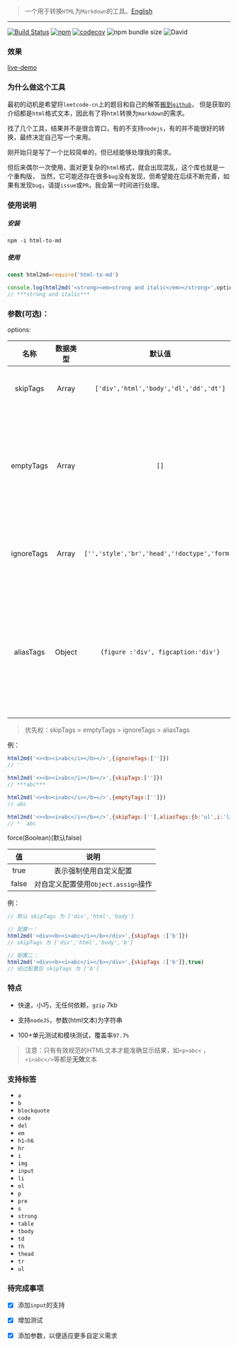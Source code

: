 > 一个用于转换`HTML`为`Markdown`的工具。[English](./README-EN.md)

---

[![Build Status](https://travis-ci.org/stonehank/html-to-md.svg?branch=master)](https://travis-ci.org/stonehank/html-to-md)
[![npm](https://img.shields.io/npm/v/html-to-md.svg)](https://www.npmjs.com/package/html-to-md)
[![codecov](https://codecov.io/gh/stonehank/html-to-md/branch/master/graph/badge.svg)](https://codecov.io/gh/stonehank/html-to-md)
![npm bundle size](https://img.shields.io/bundlephobia/minzip/html-to-md.svg)
![David](https://img.shields.io/david/stonehank/html-to-md.svg)


### 效果

[live-demo](https://stonehank.github.io/html-to-md/)


### 为什么做这个工具

最初的动机是希望将`leetcode-cn`上的题目和自己的解答[搬到`github`](https://github.com/stonehank/leetcode-solution-js)，
但是获取的介绍都是`html`格式文本，因此有了将`html`转换为`markdown`的需求。

找了几个工具，结果并不是很合胃口，有的不支持`nodejs`，有的并不能很好的转换，最终决定自己写一个来用。

刚开始只是写了一个比较简单的，但已经能够处理我的需求。

但后来偶尔一次使用，面对更复杂的`html`格式，就会出现混乱，这个库也就是一个重构版，
当然，它可能还存在很多`bug`没有发现，但希望能在后续不断完善，如果有发现`bug`，请提`issue`或`PR`，我会第一时间进行处理。


### 使用说明

##### 安装

`npm -i html-to-md`

##### 使用

```js
const html2md=require('html-to-md')

console.log(html2md('<strong><em>strong and italic</em></strong>',options,force))
// ***strong and italic***
```

### 参数(可选)：

options:

|名称|数据类型|默认值|说明|
|:---:|:---:|:---:|:---:|
|skipTags|Array|`['div','html','body','dl','dd','dt']`|需要忽略的标签名|
|emptyTags|Array|`[]`|不仅忽略它本身，它内部所有标签名全部忽略|
|ignoreTags|Array|`['','style','br','head','!doctype','form']`|忽视标签及其内部所有内容|
|aliasTags|Object|`{figure :'div', figcaption:'div'}`|为标签定义一个别名(通常作用于一些不常用标签)|


> 优先权：skipTags > emptyTags > ignoreTags > aliasTags

例：
```javascript
html2md('<><b><i>abc</i></b></>',{ignoreTags:['']})
// ''

html2md('<><b><i>abc</i></b></>',{skipTags:['']})
// ***abc***

html2md('<><b><i>abc</i></b></>',{emptyTags:['']})
// abc

html2md('<><b><i>abc</i></b></>',{skipTags:[''],aliasTags:{b:'ul',i:'li'}})
// *  abc
```

force(Boolean)(默认false)

|值|说明|
|:---:|:---:|
|true|表示强制使用自定义配置|
|false|对自定义配置使用`Object.assign`操作|

例：
```javascript
// 默认 skipTags 为 ['div','html','body']

// 配置一：
html2md('<div><b><i>abc</i></b></div>',{skipTags :['b']})
// skipTags 为 ['div','html','body','b']

// 配置二：
html2md('<div><b><i>abc</i></b></div>',{skipTags :['b']},true)
// 经过配置后 skipTags 为 ['b']

```

### 特点

* 快速，小巧，无任何依赖，`gzip` 7kb

* 支持`nodeJS`，参数(html文本)为字符串

* 100+单元测试和模块测试，覆盖率`97.7%`

> 注意：只有有效规范的HTML文本才能准确显示结果，如`<p>abc<` ，`<i>abc</>`等都是**无效**文本

### 支持标签

* `a`
* `b`
* `blockquote`
* `code`
* `del`
* `em`
* `h1~h6`
* `hr`
* `i`
* `img`
* `input`
* `li`
* `ol`
* `p`
* `pre`
* `s`
* `strong`
* `table`
* `tbody`
* `td`
* `th`
* `thead`
* `tr`
* `ul`

### 待完成事项

- [x] 添加`input`的支持
- [x] 增加测试
- [x] 添加参数，以便适应更多自定义需求

